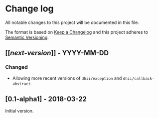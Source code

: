 # Change log
All notable changes to this project will be documented in this file.

The format is based on [Keep a Changelog](http://keepachangelog.com/)
and this project adheres to [Semantic Versioning](http://semver.org/).

## [[*next-version*]] - YYYY-MM-DD
### Changed
- Allowing more recent versions of `dhii/exception` and `dhii/callback-abstract`.

## [0.1-alpha1] - 2018-03-22
Initial version.

